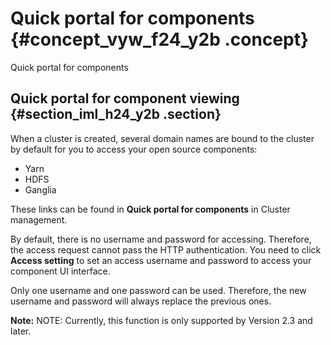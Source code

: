 # Quick portal for components {#concept_vyw_f24_y2b .concept}

Quick portal for components

## Quick portal for component viewing {#section_iml_h24_y2b .section}

When a cluster is created, several domain names are bound to the cluster by default for you to access your open source components:

-   Yarn
-   HDFS
-   Ganglia

These links can be found in **Quick portal for components** in Cluster management.

By default, there is no username and password for accessing. Therefore, the access request cannot pass the HTTP authentication. You need to click **Access setting** to set an access username and password to access your component UI interface.

Only one username and one password can be used. Therefore, the new username and password will always replace the previous ones.

**Note:** NOTE: Currently, this function is only supported by Version 2.3 and later.

